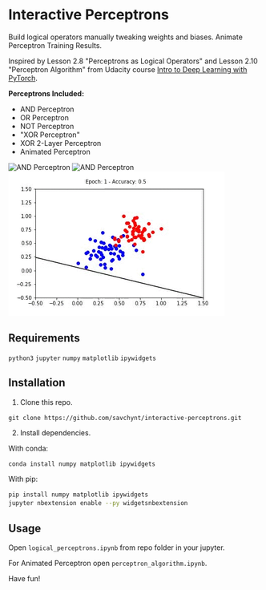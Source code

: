 # Interactive Perceptrons

Build logical operators manually tweaking weights and biases. Animate Perceptron Training Results.

Inspired by Lesson 2.8 "Perceptrons as Logical Operators" and Lesson 2.10 "Perceptron Algorithm" from Udacity course [Intro to Deep Learning with PyTorch](https://www.udacity.com/course/deep-learning-pytorch--ud188).

**Perceptrons Included:**
* AND Perceptron
* OR  Perceptron
* NOT Perceptron
* "XOR Perceptron"
* XOR 2-Layer Perceptron
* Animated Perceptron

![AND Perceptron](images/and.gif)
![AND Perceptron](images/xor.gif)
![AND Perceptron](images/perceptron_alg.gif)

## Requirements
`python3` `jupyter` `numpy` `matplotlib` `ipywidgets`

## Installation

1. Clone this repo.
```
git clone https://github.com/savchynt/interactive-perceptrons.git
```
2. Install dependencies.

With conda:
```bash
conda install numpy matplotlib ipywidgets
```
With pip:
```bash
pip install numpy matplotlib ipywidgets
jupyter nbextension enable --py widgetsnbextension
```

## Usage

Open `logical_perceptrons.ipynb` from repo folder in your jupyter.

For Animated Perceptron open `perceptron_algorithm.ipynb`.

Have fun!
